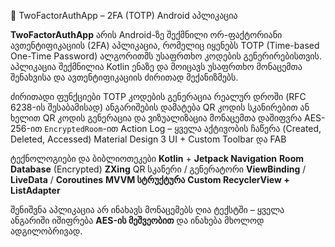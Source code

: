 📱 TwoFactorAuthApp – 2FA (TOTP) Android აპლიკაცია

**TwoFactorAuthApp** არის Android-ზე შექმნილი ორ-ფაქტორიანი ავთენტიფიკაციის (2FA) აპლიკაცია, რომელიც იყენებს TOTP (Time-based One-Time Password) ალგორითმს უსაფრთხო კოდების გენერირებისთვის.
აპლიკაცია შექმნილია Kotlin ენაზე და მოიცავს უსაფრთხო მონაცემთა შენახვისა და ავთენტიფიკაციის ძირითად მექანიზმებს.

ძირითადი ფუნქციები
TOTP კოდების გენერაცია რეალურ დროში (RFC 6238-ის შესაბამისად)
ანგარიშების დამატება QR კოდის სკანირებით ან ხელით
QR კოდის გენერაცია და ვიზუალიზაცია
მონაცემთა დაშიფვრა AES-256-ით `EncryptedRoom`-ით
Action Log – ყველა აქტივობის ჩაწერა (Created, Deleted, Accessed)
Material Design 3 UI + Custom Toolbar და FAB

ტექნოლოგიები და ბიბლიოთეკები
**Kotlin** + **Jetpack Navigation**
**Room Database** (Encrypted)
**ZXing** QR სკანერი / გენერატორი
**ViewBinding** / **LiveData** / **Coroutines**
**MVVM სტრუქტურა**
**Custom RecyclerView + ListAdapter**

შენიშვნა
აპლიკაცია არ ინახავს მონაცემებს ღია ტექსტში – ყველა ანგარიში იშიფრება **AES-ის მეშვეობით** და ინახება მხოლოდ ადგილობრივად.

